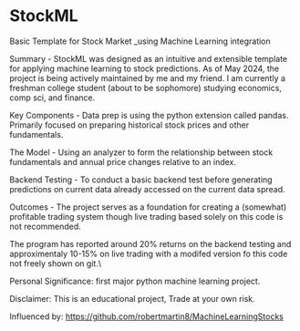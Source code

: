 # StockML
Basic Template for Stock Market _using Machine Learning integration

Summary - StockML was designed as an intuitive and extensible template for applying machine learning to stock predictions. As of May 2024, the project is being actively maintained by me and my friend. I am currently a freshman college student (about to be sophomore) studying economics, comp sci, and finance. 

Key Components - Data prep is using the python extension called pandas. Primarily focused on preparing historical stock prices and other fundamentals.

The Model -  Using an analyzer to form the relationship between stock fundamentals and annual price changes relative to an index.

Backend Testing - To conduct a basic backend test before generating predictions on current data already accessed on the current data spread. 

Outcomes - The project serves as a foundation for creating a (somewhat) profitable trading system though live trading based solely on this code is not recommended. 

The program has reported around 20% returns on the backend testing and approximentaly 10-15% on live trading with a modifed version fo this code not freely shown on git.\

Personal Significance:
first major python machine learning project. 

Disclaimer:
This is an educational project, Trade at your own risk.


Influenced by: 
https://github.com/robertmartin8/MachineLearningStocks


